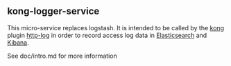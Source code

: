 ## kong-logger-service

This micro-service replaces logstash. It is intended to be called by the
[kong](https://konghq.com/kong-community-edition) plugin [http-log](https://docs.konghq.com/plugins/http-log) in order to record access log data in [Elasticsearch](https://www.elastic.com) and [Kibana](https://www.elastic.co/products/kibana).

See doc/intro.md for more information
